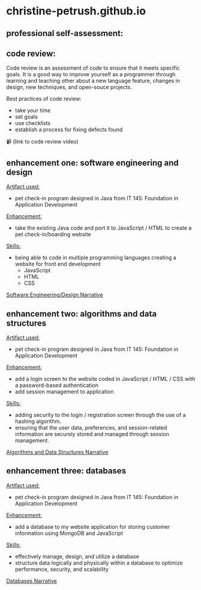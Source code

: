 # christine-petrush.github.io
## professional self-assessment:


## code review:  
Code review is an assessment of code to ensure that it meets specific goals. It is a good way to improve yourself as a programmer through learning and teaching other about a new language feature, changes in design, new techniques, and open-souce projects.

Best practices of code review:  
- take your time
- set goals
- use checklists
- establish a process for fixing defects found

📹 (link to code review video)

## enhancement one: software engineering and design
<ins>Artifact used:</ins> 
- pet check-in program designed in Java from IT 145: Foundation in Application Development

<ins>Enhancement:</ins> 
- take the existing Java code and port it to JavaScript / HTML to create a pet check-in/boarding website

<ins>Skills:</ins> 
- being able to code in multiple programming languages creating a website for front end development
  - JavaScript
  - HTML
  - CSS

[Software Engineering/Design Narrative](https://github.com/christine-petrush/christine-petrush.github.io/blob/0a10e64ae0b1db10c32930ea4ad18623cf532a59/Software%20Engineering%20and%20Design%20Narrative.docx)

## enhancement two: algorithms and data structures
<ins>Artifact used:</ins> 
  - pet check-in program designed in Java from IT 145: Foundation in Application Development

<ins>Enhancement:</ins> 
  - add a login screen to the website coded in JavaScript / HTML / CSS with a password-based authentication
  - add session management to application

<ins>Skills:</ins>  
  - adding security to the login / registration screen through the use of a hashing algorithm.
  - ensuring that the user data, preferences, and session-related information are securely stored and managed through session management.

[Algorithms and Data Structures Narrative](https://github.com/christine-petrush/christine-petrush.github.io/blob/main/Algorithms%20and%20Data%20Structures%20Narrative.docx)


## enhancement three: databases
<ins>Artifact used:</ins> 
  - pet check-in program designed in Java from IT 145: Foundation in Application Development

<ins>Enhancement:</ins> 
  - add a database to my website application for storing customer information using MongoDB and JavaScript

<ins>Skills:</ins> 
  - effectively manage, design, and utilize a database
  - structure data logically and physically within a database to optimize performance, security, and scalability

[Databases Narrative](https://github.com/christine-petrush/christine-petrush.github.io/blob/main/Databases%20Narrative.docx)
